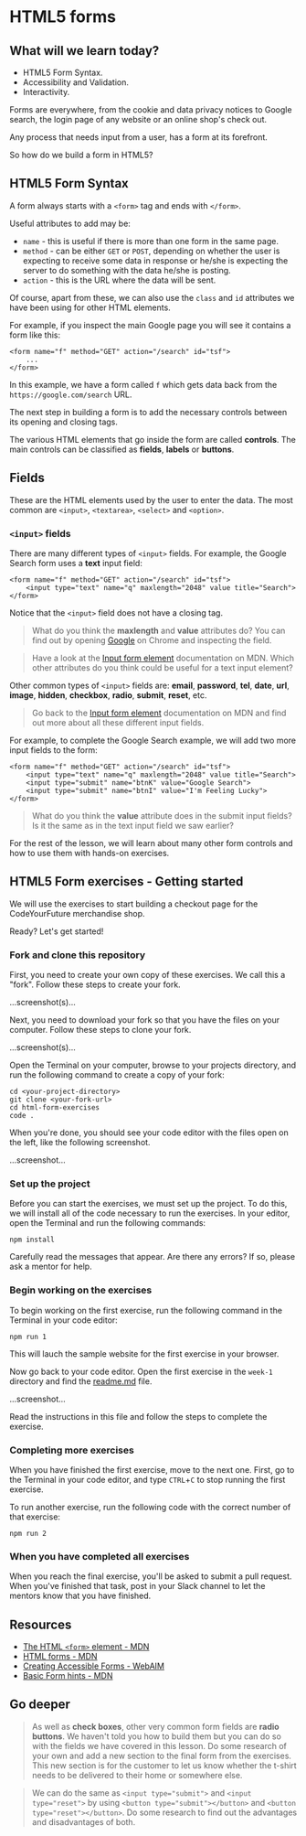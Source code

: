 # HTML5 forms

## What will we learn today?
 * HTML5 Form Syntax.
 * Accessibility and Validation.
 * Interactivity.

Forms are everywhere, from the cookie and data privacy notices to Google search, the login page of any website or an online shop's check out.

Any process that needs input from a user, has a form at its forefront.

So how do we build a form in HTML5?

## HTML5 Form Syntax

A form always starts with a `<form>` tag and ends with `</form>`.

Useful attributes to add may be:

* `name` - this is useful if there is more than one form in the same page.
* `method` - can be either `GET` or `POST`, depending on whether the user is expecting to receive some data in response or he/she is expecting the server to do something with the data he/she is posting.
* `action` - this is the URL where the data will be sent.

Of course, apart from these, we can also use the `class` and `id` attributes we have been using for other HTML elements.

For example, if you inspect the main Google page you will see it contains a form like this:

```
<form name="f" method="GET" action="/search" id="tsf">
	...
</form>
```

In this example, we have a form called `f` which gets data back from the `https://google.com/search` URL.

The next step in building a form is to add the necessary controls between its opening and closing tags.

The various HTML elements that go inside the form are called **controls**. The main controls can be classified as **fields**, **labels** or **buttons**.

## Fields

These are the HTML elements used by the user to enter the data. The most common are `<input>`, `<textarea>`, `<select>` and `<option>`.

### `<input>` fields

There are many different types of `<input>` fields. For example, the Google Search form uses a **text** input field:

```
<form name="f" method="GET" action="/search" id="tsf">
	<input type="text" name="q" maxlength="2048" value title="Search">
</form>
```

Notice that the `<input>` field does not have a closing tag.

> What do you think the **maxlength** and **value** attributes do? You can find out by opening [Google](https://google.com) on Chrome and inspecting the field.

> Have a look at the [Input form element](https://developer.mozilla.org/en-US/docs/Web/HTML/Element/input#Attributes) documentation on MDN.
Which other attributes do you think could be useful for a text input element?

Other common types of `<input>` fields are: **email**, **password**, **tel**, **date**, **url**, **image**, **hidden**, **checkbox**, **radio**, **submit**, **reset**, etc.

> Go back to the [Input form element](https://developer.mozilla.org/en-US/docs/Web/HTML/Element/input) documentation on MDN and find out more about all these different input fields.

For example, to complete the Google Search example, we will add two more input fields to the form:

```
<form name="f" method="GET" action="/search" id="tsf">
	<input type="text" name="q" maxlength="2048" value title="Search">
	<input type="submit" name="btnK" value="Google Search">
	<input type="submit" name="btnI" value="I'm Feeling Lucky">
</form>
```

> What do you think the **value** attribute does in the submit input fields?
Is it the same as in the text input field we saw earlier?

For the rest of the lesson, we will learn about many other form controls and how to use them with hands-on exercises.

## HTML5 Form exercises - Getting started

We will use the exercises to start building a checkout page for the CodeYourFuture merchandise shop.

Ready? Let's get started!

### Fork and clone this repository

First, you need to create your own copy of these exercises. We call this a "fork". Follow these steps to create your fork.

...screenshot(s)...

Next, you need to download your fork so that you have the files on your computer. Follow these steps to clone your fork.

...screenshot(s)...

Open the Terminal on your computer, browse to your projects directory, and run the following command to create a copy of your fork:

```
cd <your-project-directory>
git clone <your-fork-url>
cd html-form-exercises
code .
```

When you're done, you should see your code editor with the files open on the left, like the following screenshot.

...screenshot...

### Set up the project

Before you can start the exercises, we must set up the project. To do this, we will install all of the code necessary to run the exercises. In your editor, open the Terminal and run the following commands:

```
npm install
```

Carefully read the messages that appear. Are there any errors? If so, please ask a mentor for help.

### Begin working on the exercises

To begin working on the first exercise, run the following command in the Terminal in your code editor:

```
npm run 1
```

This will lauch the sample website for the first exercise in your browser.

Now go back to your code editor. Open the first exercise in the `week-1` directory and find the [readme.md](week-1/1-getting-started/readme.md) file.

...screenshot...

Read the instructions in this file and follow the steps to complete the exercise.

### Completing more exercises

When you have finished the first exercise, move to the next one. First, go to the Terminal in your code editor, and type `CTRL`+`C` to stop running the first exercise.

To run another exercise, run the following code with the correct number of that exercise:

```
npm run 2
```

### When you have completed all exercises

When you reach the final exercise, you'll be asked to submit a pull request. When you've finished that task, post in your Slack channel to let the mentors know that you have finished.

## Resources

 * [The HTML `<form>` element - MDN](https://developer.mozilla.org/en-US/docs/Web/HTML/Element/form)
 * [HTML forms - MDN](https://developer.mozilla.org/en-US/docs/Learn/HTML/Forms)
 * [Creating Accessible Forms - WebAIM](https://webaim.org/techniques/forms/)
 * [Basic Form hints - MDN](https://developer.mozilla.org/en-US/docs/Web/Accessibility/ARIA/forms/Basic_form_hints)

## Go deeper

> As well as **check boxes**, other very common form fields are **radio buttons**. We haven't told you how to build them but you can do so with the fields we have covered in this lesson.
Do some research of your own and add a new section to the final form from the exercises. This new section is for the customer to let us know whether the t-shirt needs to be delivered to their home or somewhere else.

> We can do the same as `<input type="submit">` and `<input type="reset">` by using `<button type="submit"></button>` and `<button type="reset"></button>`.
Do some research to find out the advantages and disadvantages of both.
